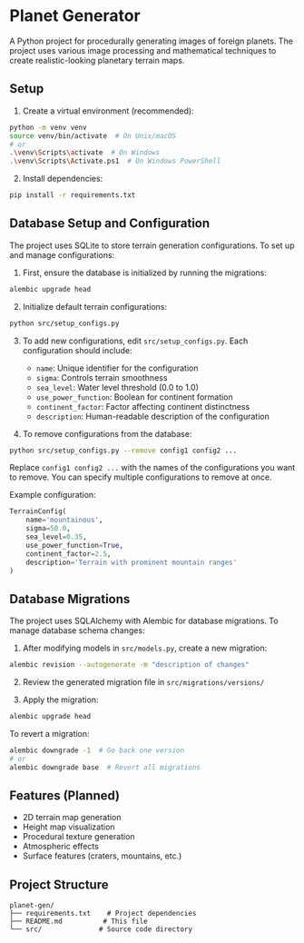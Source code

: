 # Planet Generator

A Python project for procedurally generating images of foreign planets. The project uses various image processing and mathematical techniques to create realistic-looking planetary terrain maps.

## Setup

1. Create a virtual environment (recommended):
```bash
python -m venv venv
source venv/bin/activate  # On Unix/macOS
# or
.\venv\Scripts\activate  # On Windows
.\venv\Scripts\Activate.ps1  # On Windows PowerShell
```

2. Install dependencies:
```bash
pip install -r requirements.txt
```

## Database Setup and Configuration

The project uses SQLite to store terrain generation configurations. To set up and manage configurations:

1. First, ensure the database is initialized by running the migrations:
```bash
alembic upgrade head
```

2. Initialize default terrain configurations:
```bash
python src/setup_configs.py
```

3. To add new configurations, edit `src/setup_configs.py`. Each configuration should include:
   - `name`: Unique identifier for the configuration
   - `sigma`: Controls terrain smoothness
   - `sea_level`: Water level threshold (0.0 to 1.0)
   - `use_power_function`: Boolean for continent formation
   - `continent_factor`: Factor affecting continent distinctness
   - `description`: Human-readable description of the configuration

4. To remove configurations from the database:
```bash
python src/setup_configs.py --remove config1 config2 ...
```
Replace `config1 config2 ...` with the names of the configurations you want to remove. You can specify multiple configurations to remove at once.

Example configuration:
```python
TerrainConfig(
    name='mountainous',
    sigma=50.0,
    sea_level=0.35,
    use_power_function=True,
    continent_factor=2.5,
    description='Terrain with prominent mountain ranges'
)
```

## Database Migrations

The project uses SQLAlchemy with Alembic for database migrations. To manage database schema changes:

1. After modifying models in `src/models.py`, create a new migration:
```bash
alembic revision --autogenerate -m "description of changes"
```

2. Review the generated migration file in `src/migrations/versions/`

3. Apply the migration:
```bash
alembic upgrade head
```

To revert a migration:
```bash
alembic downgrade -1  # Go back one version
# or
alembic downgrade base  # Revert all migrations
```

## Features (Planned)
- 2D terrain map generation
- Height map visualization
- Procedural texture generation
- Atmospheric effects
- Surface features (craters, mountains, etc.)

## Project Structure
```
planet-gen/
├── requirements.txt    # Project dependencies
├── README.md          # This file
└── src/              # Source code directory
``` 